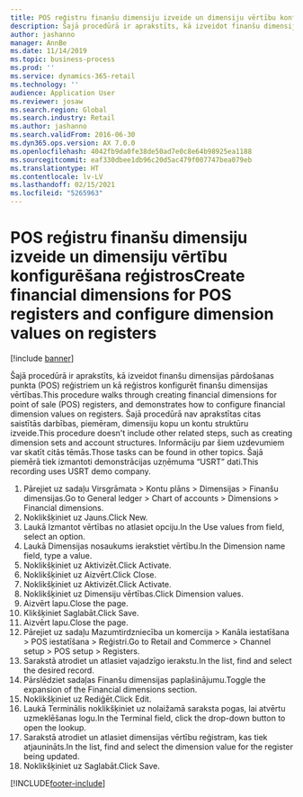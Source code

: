 ```yaml
---
title: POS reģistru finanšu dimensiju izveide un dimensiju vērtību konfigurēšana reģistros
description: Šajā procedūrā ir aprakstīts, kā izveidot finanšu dimensijas pārdošanas punkta (POS) reģistriem un kā reģistros konfigurēt finanšu dimensijas vērtības.
author: jashanno
manager: AnnBe
ms.date: 11/14/2019
ms.topic: business-process
ms.prod: ''
ms.service: dynamics-365-retail
ms.technology: ''
audience: Application User
ms.reviewer: josaw
ms.search.region: Global
ms.search.industry: Retail
ms.author: jashanno
ms.search.validFrom: 2016-06-30
ms.dyn365.ops.version: AX 7.0.0
ms.openlocfilehash: 4042fb9da0fe38de50ad7e0c8e64b98925ea1188
ms.sourcegitcommit: eaf330dbee1db96c20d5ac479f007747bea079eb
ms.translationtype: HT
ms.contentlocale: lv-LV
ms.lasthandoff: 02/15/2021
ms.locfileid: "5265963"
---
```

# <a name="create-financial-dimensions-for-pos-registers-and-configure-dimension-values-on-registers"></a><span data-ttu-id="f6014-103">POS reģistru finanšu dimensiju izveide un dimensiju vērtību konfigurēšana reģistros</span><span class="sxs-lookup"><span data-stu-id="f6014-103">Create financial dimensions for POS registers and configure dimension values on registers</span></span>

[!include [banner](../includes/banner.md)]

<span data-ttu-id="f6014-104">Šajā procedūrā ir aprakstīts, kā izveidot finanšu dimensijas pārdošanas punkta (POS) reģistriem un kā reģistros konfigurēt finanšu dimensijas vērtības.</span><span class="sxs-lookup"><span data-stu-id="f6014-104">This procedure walks through creating financial dimensions for point of sale (POS) registers, and demonstrates how to configure financial dimension values on registers.</span></span> <span data-ttu-id="f6014-105">Šajā procedūrā nav aprakstītas citas saistītās darbības, piemēram, dimensiju kopu un kontu struktūru izveide.</span><span class="sxs-lookup"><span data-stu-id="f6014-105">This procedure doesn't include other related steps, such as creating dimension sets and account structures.</span></span> <span data-ttu-id="f6014-106">Informāciju par šiem uzdevumiem var skatīt citās tēmās.</span><span class="sxs-lookup"><span data-stu-id="f6014-106">Those tasks can be found in other topics.</span></span> <span data-ttu-id="f6014-107">Šajā piemērā tiek izmantoti demonstrācijas uzņēmuma “USRT” dati.</span><span class="sxs-lookup"><span data-stu-id="f6014-107">This recording uses USRT demo company.</span></span>

1. <span data-ttu-id="f6014-108">Pārejiet uz sadaļu Virsgrāmata > Kontu plāns > Dimensijas > Finanšu dimensijas.</span><span class="sxs-lookup"><span data-stu-id="f6014-108">Go to General ledger > Chart of accounts > Dimensions > Financial dimensions.</span></span>
2. <span data-ttu-id="f6014-109">Noklikšķiniet uz Jauns.</span><span class="sxs-lookup"><span data-stu-id="f6014-109">Click New.</span></span>
3. <span data-ttu-id="f6014-110">Laukā Izmantot vērtības no atlasiet opciju.</span><span class="sxs-lookup"><span data-stu-id="f6014-110">In the Use values from field, select an option.</span></span>
4. <span data-ttu-id="f6014-111">Laukā Dimensijas nosaukums ierakstiet vērtību.</span><span class="sxs-lookup"><span data-stu-id="f6014-111">In the Dimension name field, type a value.</span></span>
5. <span data-ttu-id="f6014-112">Noklikšķiniet uz Aktivizēt.</span><span class="sxs-lookup"><span data-stu-id="f6014-112">Click Activate.</span></span>
6. <span data-ttu-id="f6014-113">Noklikšķiniet uz Aizvērt.</span><span class="sxs-lookup"><span data-stu-id="f6014-113">Click Close.</span></span>
7. <span data-ttu-id="f6014-114">Noklikšķiniet uz Aktivizēt.</span><span class="sxs-lookup"><span data-stu-id="f6014-114">Click Activate.</span></span>
8. <span data-ttu-id="f6014-115">Noklikšķiniet uz Dimensiju vērtības.</span><span class="sxs-lookup"><span data-stu-id="f6014-115">Click Dimension values.</span></span>
9. <span data-ttu-id="f6014-116">Aizvērt lapu.</span><span class="sxs-lookup"><span data-stu-id="f6014-116">Close the page.</span></span>
10. <span data-ttu-id="f6014-117">Klikšķiniet Saglabāt.</span><span class="sxs-lookup"><span data-stu-id="f6014-117">Click Save.</span></span>
11. <span data-ttu-id="f6014-118">Aizvērt lapu.</span><span class="sxs-lookup"><span data-stu-id="f6014-118">Close the page.</span></span>
12. <span data-ttu-id="f6014-119">Pārejiet uz sadaļu Mazumtirdzniecība un komercija > Kanāla iestatīšana > POS iestatīšana > Reģistri.</span><span class="sxs-lookup"><span data-stu-id="f6014-119">Go to Retail and Commerce > Channel setup > POS setup > Registers.</span></span>
13. <span data-ttu-id="f6014-120">Sarakstā atrodiet un atlasiet vajadzīgo ierakstu.</span><span class="sxs-lookup"><span data-stu-id="f6014-120">In the list, find and select the desired record.</span></span>
14. <span data-ttu-id="f6014-121">Pārslēdziet sadaļas Finanšu dimensijas paplašinājumu.</span><span class="sxs-lookup"><span data-stu-id="f6014-121">Toggle the expansion of the Financial dimensions section.</span></span>
15. <span data-ttu-id="f6014-122">Noklikšķiniet uz Rediģēt.</span><span class="sxs-lookup"><span data-stu-id="f6014-122">Click Edit.</span></span>
16. <span data-ttu-id="f6014-123">Laukā Terminālis noklikšķiniet uz nolaižamā saraksta pogas, lai atvērtu uzmeklēšanas logu.</span><span class="sxs-lookup"><span data-stu-id="f6014-123">In the Terminal field, click the drop-down button to open the lookup.</span></span>
17. <span data-ttu-id="f6014-124">Sarakstā atrodiet un atlasiet dimensijas vērtību reģistram, kas tiek atjaunināts.</span><span class="sxs-lookup"><span data-stu-id="f6014-124">In the list, find and select the dimension value for the register being updated.</span></span>
18. <span data-ttu-id="f6014-125">Noklikšķiniet uz Saglabāt.</span><span class="sxs-lookup"><span data-stu-id="f6014-125">Click Save.</span></span>



[!INCLUDE[footer-include](../../includes/footer-banner.md)]